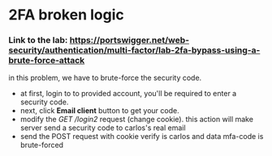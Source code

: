 # 2FA broken logic

### Link to the lab: https://portswigger.net/web-security/authentication/multi-factor/lab-2fa-bypass-using-a-brute-force-attack

in this problem, we have to brute-force the security code.

  - at first, login to to provided account, you'll be required to enter a security code.
  - next, click **Email client** button to get your code.
  - modify the *GET /login2* request (change cookie). this action will make server send a security code to carlos's real email
  - send the POST request with cookie verify is carlos and data mfa-code is brute-forced